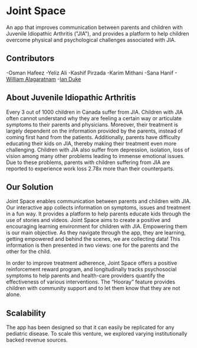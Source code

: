 # Joint Space
An app that improves communication between parents and children with Juvenile Idiopathic Arthritis ("JIA"), and provides a platform to help children overcome physical and psychological challenges associated with JIA.

## Contributors
-Osman Hafeez
-Yeliz Ali
-Kashif Pirzada
-Karim Mithani
-Sana Hanif
-[William Alagaratnam](https://github.com/wja123)
-[Ian Duke](https://github.com/1andee)

## About Juvenile Idiopathic Arthritis
Every 3 out of 1000 children in Canada suffer from JIA. Children with JIA often cannot understand why they are feeling a certain way or articulate symptoms to their parents and physicians. Moreover, their treatment is largely dependent on the information provided by the parents, instead of coming first hand from the patients. Additionally, parents have difficulty educating their kids on JIA, thereby making their treatment even more challenging. Children with JIA also suffer from depression, isolation, loss of vision among many other problems leading to immense emotional issues. Due to these problems, parents with children suffering from JIA are reported to experience work loss 2.78x more than their counterparts.

## Our Solution
Joint Space enables communication between parents and children with JIA. Our interactive app collects information on symptoms, issues and treatment in a fun way. It provides a platform to help parents educate kids through the use of stories and videos. Joint Space aims to create a positive and encouraging learning environment for children with JIA. Empowering them is our main objective.  As they navigate through the app, they are learning, getting empowered and behind the scenes, we are collecting data!  This information is then presented in two views: one for the parents and the other for the child.

In order to improve treatment adherence, Joint Space offers a positive reinforcement reward program, and longitudinally tracks psychosocial symptoms to help parents and health-care providers quantify the effectiveness of various interventions.  The “Hooray” feature provides children with community support and to let them know that they are not alone.

## Scalability
The app has been designed so that it can easily be replicated for any pediatric disease. To scale this venture, we explored varying institutionally backed revenue sources.

